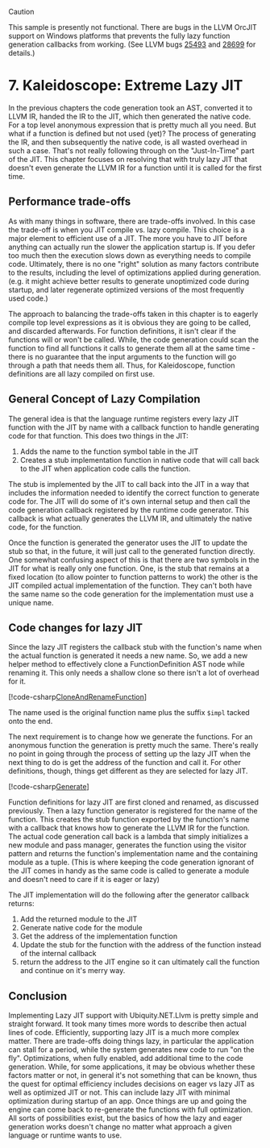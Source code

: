 ﻿---
uid: Kaleidoscope-ch7.1
---
> [!CAUTION]
> This sample is presently not functional. There are bugs in the LLVM OrcJIT support on Windows platforms
> that prevents the fully lazy function generation callbacks from working. (See LLVM
> bugs [25493](https://bugs.llvm.org/show_bug.cgi?id=25493) and [28699](https://bugs.llvm.org/show_bug.cgi?id=28699) for details.)

# 7. Kaleidoscope: Extreme Lazy JIT
In the previous chapters the code generation took an AST, converted it to LLVM IR, handed the IR to the
JIT, which then generated the native code. For a top level anonymous expression that is pretty much all
you need. But what if a function is defined but not used (yet)? The process of generating the IR, and then
subsequently the native code, is all wasted overhead in such a case. That's not really following through on
the "Just-In-Time" part of the JIT. This chapter focuses on resolving that with truly lazy JIT that doesn't
even generate the LLVM IR for a function until it is called for the first time.

## Performance trade-offs
As with many things in software, there are trade-offs involved. In this case the trade-off is when you JIT
compile vs. lazy compile. This choice is a major element to efficient use of a JIT. The more you have to JIT
before anything can actually run the slower the application startup is. If you defer too much then the execution
slows down as everything needs to compile code. Ultimately, there is no one "right" solution as many factors
contribute to the results, including the level of optimizations applied during generation. (e.g. it might
achieve better results to generate unoptimized code during startup, and later regenerate optimized versions
of the most frequently used code.)

The approach to balancing the trade-offs taken in this chapter is to eagerly compile top level expressions
as it is obvious they are going to be called, and discarded afterwards. For function definitions, it isn't
clear if the functions will or won't be called. While, the code generation could scan the function to find
all functions it calls to generate them all at the same time - there is no guarantee that the input arguments
to the function will go through a path that needs them all. Thus, for Kaleidoscope, function definitions are
all lazy compiled on first use.

## General Concept of Lazy Compilation
The general idea is that the language runtime registers every lazy JIT function with the JIT by name with a
callback function to handle generating code for that function. This does two things in the JIT:
 1. Adds the name to the function symbol table in the JIT
 2. Creates a stub implementation function in native code that will call back to the JIT when application
code calls the function.

The stub is implemented by the JIT to call back into the JIT in a way that includes the information needed
to identify the correct function to generate code for. The JIT will do some of it's own internal setup and
then call the code generation callback registered by the runtime code generator. This callback is what actually
generates the LLVM IR, and ultimately the native code, for the function.

Once the function is generated the generator uses the JIT to update the stub so that, in the future, it will just
call to the generated function directly. One somewhat confusing aspect of this is that there are two symbols in
the JIT for what is really only one function. One, is the stub that remains at a fixed location (to allow pointer
to function patterns to work) the other is the JIT compiled actual implementation of the function. They can't both
have the same name so the code generation for the implementation must use a unique name.

## Code changes for lazy JIT
Since the lazy JIT registers the callback stub with the function's name when the actual function is generated
it needs a new name. So, we add a new helper method to effectively clone a FunctionDefinition AST node while
renaming it. This only needs a shallow clone so there isn't a lot of overhead for it.

[!code-csharp[CloneAndRenameFunction](CodeGenerator.cs#CloneAndRenameFunction)]

The name used is the original function name plus the suffix `$impl` tacked onto the end.

The next requirement is to change how we generate the functions. For an anonymous function the generation
is pretty much the same. There's really no point in going through the process of setting up the lazy JIT
when the next thing to do is get the address of the function and call it. For other definitions, though,
things get different as they are selected for lazy JIT.

[!code-csharp[Generate](CodeGenerator.cs#Generate)]

Function definitions for lazy JIT are first cloned and renamed, as discussed previously. Then a lazy
function generator is registered for the name of the function. This creates the stub function exported
by the function's name with a callback that knows how to generate the LLVM IR for the function. The
actual code generation call back is a lambda that simply initializes a new module and pass manager,
generates the function using the visitor pattern and returns the function's implementation name and
the containing module as a tuple. (This is where keeping the code generation ignorant of the JIT comes
in handy as the same code is called to generate a module and doesn't need to care if it is eager or lazy)

The JIT implementation will do the following after the generator
callback returns:
 1. Add the returned module to the JIT
 2. Generate native code for the module
 3. Get the address of the implementation function
 4. Update the stub for the function with the address of the function instead of the internal callback
 5. return the address to the JIT engine so it can ultimately call the function and continue on it's merry way.

## Conclusion
Implementing Lazy JIT support with Ubiquity.NET.Llvm is pretty simple and straight forward. It took many times more
words to describe then actual lines of code. Efficiently, supporting lazy JIT is a much more complex matter.
There are trade-offs doing things lazy, in particular the application can stall for a period, while the
system generates new code to run "on the fly". Optimizations, when fully enabled, add additional time to
the code generation. While, for some applications, it may be obvious whether these factors matter or not, in
general it's not something that can be known, thus the quest for optimal efficiency includes decisions
on eager vs lazy JIT as well as optimized JIT or not. This can include lazy JIT with minimal optimization
during startup of an app. Once things are up and going the engine can come back to re-generate the functions
with full optimization. All sorts of possibilities exist, but the basics of how the lazy and eager generation
works doesn't change no matter what approach a given language or runtime wants to use.
